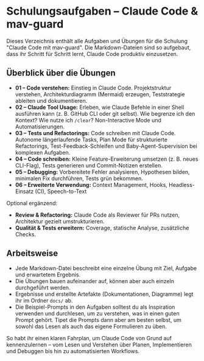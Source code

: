 # Schulungsaufgaben – Claude Code & mav-guard

Dieses Verzeichnis enthält alle Aufgaben und Übungen für die Schulung "Claude Code mit mav-guard". Die Markdown-Dateien sind so aufgebaut, dass ihr Schritt für Schritt lernt, Claude Code produktiv einzusetzen.

## Überblick über die Übungen

- **01 – Code verstehen:** Einstieg in Claude Code. Projektstruktur verstehen, Architekturdiagramm (Mermaid) erzeugen, Teststrategie ableiten und dokumentieren.
- **02 – Claude Tool Usage:** Erleben, wie Claude Befehle in einer Shell ausführen kann (z. B. GitHub CLI oder git selbst). Wie begrenze ich den Kontext? Wie nutze ich `/clear`? Non-Interactive Mode und Automatisierungen.
- **03 – Tests und Refactorings:** Code schreiben mit Claude Code. Autonome längerlaufende Tasks, Plan Mode für strukturierte Refactorings, Test-Feedback-Schleifen und Baby-Agent-Supervision bei komplexen Aufgaben.
- **04 – Code schreiben:** Kleine Feature-Erweiterung umsetzen (z. B. neues CLI-Flag), Tests generieren und Commit-Notizen erstellen.
- **05 – Debugging:** Vorbereitete Fehler analysieren, Hypothesen bilden, minimalen Fix durchführen, Tests grün bekommen.
- **06 – Erweiterte Verwendung:** Context Management, Hooks, Headless-Einsatz (CI), Speech-to-Text

Optional ergänzend:
- **Review & Refactoring:** Claude Code als Reviewer für PRs nutzen, Architektur gezielt umstrukturieren.
- **Qualität & Tests erweitern:** Coverage, statische Analyse, zusätzliche Checks.

## Arbeitsweise

- Jede Markdown-Datei beschreibt eine einzelne Übung mit Ziel, Aufgabe und erwartetem Ergebnis.
- Die Übungen bauen aufeinander auf, können aber auch einzeln durchgeführt werden.
- Ergebnisse und erstellte Artefakte (Dokumentationen, Diagramme) legt ihr im Ordner `docs/` ab.
- Die Beispiel-Prompts in den Aufgaben solltest du als Inspiration verwenden und durchlesen, um zu verstehen, was in einen guten Prompt gehört. Tipet die Prompts dann aber am besten selbst, um sowohl das Lesen als auch das eigene Formulieren zu üben.

So habt ihr einen klaren Fahrplan, um Claude Code von Grund auf kennenzulernen – vom Lesen und Verstehen über Planen, Implementieren und Debuggen bis hin zu automatisierten Workflows.